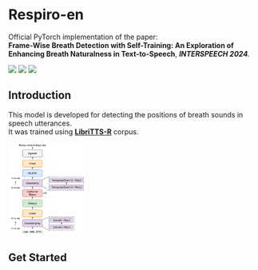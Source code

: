 
# **Respiro-en**

Official PyTorch implementation of the paper: \
**Frame-Wise Breath Detection with Self-Training: An Exploration of Enhancing Breath Naturalness in Text-to-Speech**, ***INTERSPEECH 2024***.

<a href='https://arxiv.org/abs/2402.00288'><img src='https://img.shields.io/badge/arXiv-red'></a>
<a href='https://huggingface.co/DongYANG/Respiro-en'><img src='https://img.shields.io/badge/🤗-yellow'></a>
<a href='https://ydqmkkx.github.io/breath-detection/'><img src='https://img.shields.io/badge/Demo-blue'></a>


## Introduction

This model is developed for detecting the positions of breath sounds in speech utterances. \
It was trained using **[LibriTTS-R](https://arxiv.org/abs/2305.18802)** corpus.

<img src="model.png" width="30%"/>

## Get Started